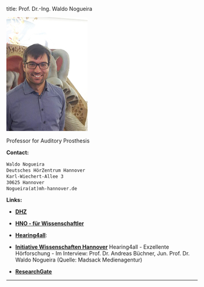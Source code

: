 title: Prof. Dr.-Ing. Waldo Nogueira






![Waldo Nogueira](staff/Nogueira.jpg)


Professor for Auditory Prosthesis 	



**Contact:**

	Waldo Nogueira
	Deutsches HörZentrum Hannover
	Karl-Wiechert-Allee 3
	30625 Hannover
	Nogueira(at)mh-hannover.de




**Links:**

* **[DHZ](http://www.hoerzentrum-hannover.de/index.php?id=19)**

* **[HNO - für Wissenschaftler](https://www.mhh.de/kliniken-und-spezialzentren/klinik-fuer-hals-nasen-ohrenheilkunde/fuer-wissenschaftler/)**

* **[Hearing4all](https://hearing4all.eu/EN/index.php)**:	

* **[Initiative Wissenschaften Hannover](https://wissen.hannover.de/Einrichtungen/Medizinische-%C2%ADHochschule-%C2%ADHannover/H%C3%B6ren-f%C3%BCr-alle-Hearing4all)**
Hearing4all - Exzellente Hörforschung - Im Interview: Prof. Dr. Andreas Büchner, Jun. Prof. Dr. Waldo Nogueira (Quelle: Madsack Medienagentur) 

* **[ResearchGate](https://www.researchgate.net/lab/Waldo-Nogueira-Lab)**


***


